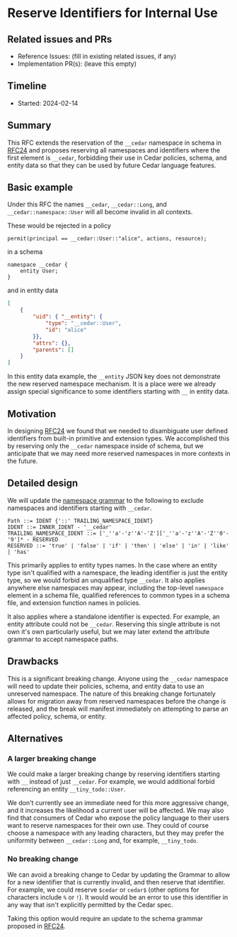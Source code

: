 # Reserve Identifiers for Internal Use

## Related issues and PRs

- Reference Issues: (fill in existing related issues, if any)
- Implementation PR(s): (leave this empty)

## Timeline

- Started: 2024-02-14

## Summary

This RFC extends the reservation of the `__cedar` namespace in schema in [RFC24](https://github.com/cedar-policy/rfcs/blob/main/text/0024-schema-syntax.md) and
proposes reserving all namespaces and identifiers where the first element is `__cedar`,
forbidding their use in Cedar policies, schema, and entity data so that they can be used by future Cedar language features.

## Basic example

Under this RFC the names `__cedar`, `__cedar::Long`, and `__cedar::namespace::User` will all become invalid in all contexts.

These would be rejected in a policy

```cedar
permit(principal == __cedar::User::"alice", actions, resource);
```

in a schema

```
namespace __cedar {
    entity User;
}
```

and in entity data

```json
[
    {
        "uid": { "__entity": {
            "type": "__cedar::User",
            "id": "alice"
        }},
        "attrs": {},
        "parents": []
    }
]
```

In this entity data example, the `__entity` JSON key does not demonstrate the new reserved namespace mechanism.
It is a place were we already assign special significance to some identifiers starting with `__` in entity data.

## Motivation

In designing [RFC24](https://github.com/cedar-policy/rfcs/blob/main/text/0024-schema-syntax.md) we found that we needed to disambiguate user defined identifiers from built-in primitive and extension types.
We accomplished this by reserving only the `__cedar` namespace inside of schema,
but we anticipate that we may need more reserved namespaces in more contexts in the future.

## Detailed design

We will update the [namespace grammar](https://docs.cedarpolicy.com/policies/syntax-grammar.html#grammar-path) to the following to exclude namespaces and identifiers starting with `__cedar`.


```
Path ::= IDENT {'::' TRAILING_NAMESPACE_IDENT}
IDENT ::= INNER_IDENT - '__cedar'
TRAILING_NAMESPACE_IDENT ::= ['_''a'-'z''A'-'Z']['_''a'-'z''A'-'Z''0'-'9']* - RESERVED
RESERVED ::= 'true' | 'false' | 'if' | 'then' | 'else' | 'in' | 'like' | 'has'
```

This primarily applies to entity types names.
In the case where an entity type isn't qualified with a namespace, the leading identifier is just the entity type, so we would forbid an unqualified type `__cedar`.
It also applies anywhere else namespaces may appear, including the top-level `namespace` element in a schema file, qualified references to common types in a schema file, and extension function names in policies.

It also applies where a standalone identifier is expected.
For example, an entity attribute could not be `__cedar`.
Reserving this single attribute is not own it's own particularly useful, but we may later extend the attribute grammar to accept namespace paths.

## Drawbacks

This is a significant breaking change.
Anyone using the `__cedar` namespace will need to update their policies, schema, and entity data to use an unreserved namespace.
The nature of this breaking change fortunately allows for migration away from reserved namespaces before the change is released,
and the break will manifest immediately on attempting to parse an affected policy, schema, or entity.

## Alternatives

### A larger breaking change

We could make a larger breaking change by reserving identifiers starting with `__` instead of just `__cedar`.
For example, we would additional forbid referencing an entity `__tiny_todo::User`.

We don't currently see an immediate need for this more aggressive change, and it increases the likelihood a current user will be affected.
We may also find that consumers of Cedar who expose the policy language to their users want to reserve namespaces for their own use.
They could of course choose a namespace with any leading characters, but they may prefer the uniformity between `__cedar::Long` and, for example, `__tiny_todo`.

### No breaking change

We can avoid a breaking change to Cedar by updating the Grammar to allow for a new identifier that is currently invalid, and then reserve that identifier.
For example, we could reserve `$cedar` or `cedar$` (other options for characters include `%` or `!`).
It would would be an error to use this identifier in any way that isn't explicitly permitted by the Cedar spec.

Taking this option would require an update to the schema grammar proposed in [RFC24](https://github.com/cedar-policy/rfcs/blob/main/text/0024-schema-syntax.md).
